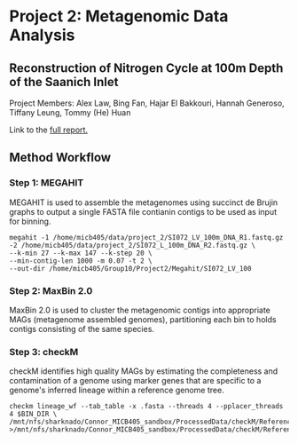# Project 2: Metagenomic Data Analysis 
## Reconstruction of Nitrogen Cycle at 100m Depth of the Saanich Inlet

Project Members: Alex Law, Bing Fan, Hajar El Bakkouri, Hannah Generoso, Tiffany Leung, Tommy (He) Huan

Link to the [full report.](https://docs.google.com/document/d/1pEF2VYwSx9Uh5TSB2BYKabZZf5Ln8tIQLf5F-qeYLQU/edit?usp=sharing)

## Method Workflow
### Step 1: MEGAHIT
MEGAHIT is used to assemble the metagenomes using succinct de Brujin graphs to output a single FASTA file contianin contigs to be used as input for binning.

```
megahit -1 /home/micb405/data/project_2/SI072_LV_100m_DNA_R1.fastq.gz -2 /home/micb405/data/project_2/SI072_L_100m_DNA_R2.fastq.gz \
--k-min 27 --k-max 147 --k-step 20 \
--min-contig-len 1000 -m 0.07 -t 2 \
--out-dir /home/micb405/Group10/Project2/Megahit/SI072_LV_100
```

### Step 2: MaxBin 2.0
MaxBin 2.0 is used to cluster the metagenomic contigs into appropriate MAGs (metagenome assembled genomes), partitioning each bin to holds contigs consisting of the same species.

### Step 3: checkM
checkM identifies high quality MAGs by estimating the completeness and contamination of a genome using marker genes that are specific to a genome's inferred lineage within a reference genome tree.

``` 
checkm lineage_wf --tab_table -x .fasta --threads 4 --pplacer_threads 4 $BIN_DIR \
/mnt/nfs/sharknado/Connor_MICB405_sandbox/ProcessedData/checkM/Reference/$sid\_checkm_output/ >/mnt/nfs/sharknado/Connor_MICB405_sandbox/ProcessedData/checkM/Reference/$sid\_checkM_stdout.tsv
```


